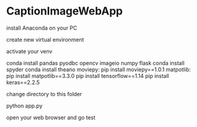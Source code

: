 # CaptionImageWebApp

install Anaconda on your PC

create new virtual environment

activate your venv

conda install pandas pyodbc opencv  imageio numpy flask
conda install spyder
conda install theano
moviepy: pip install moviepy==1.0.1
matpotlib: pip install matpotlib==3.3.0
pip install tensorflow==1.14
pip install keras==2.2.5

change directory to this folder

python app.py

open your web browser and go test
